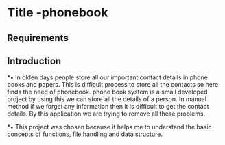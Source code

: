 # Title -phonebook 

## Requirements

## Introduction
*•	In olden days people store all our important contact details in phone books and papers. This is difficult process to store all the contacts so here finds the need of phonebook. phone book system is a small developed project by using this we can store all the details of a person. In manual method if we forget any information then it is difficult to get the contact details. By this application we are trying to remove all these problems.        

*•	This project was chosen because it helps me to understand the basic concepts of functions, file handling and data structure. 
